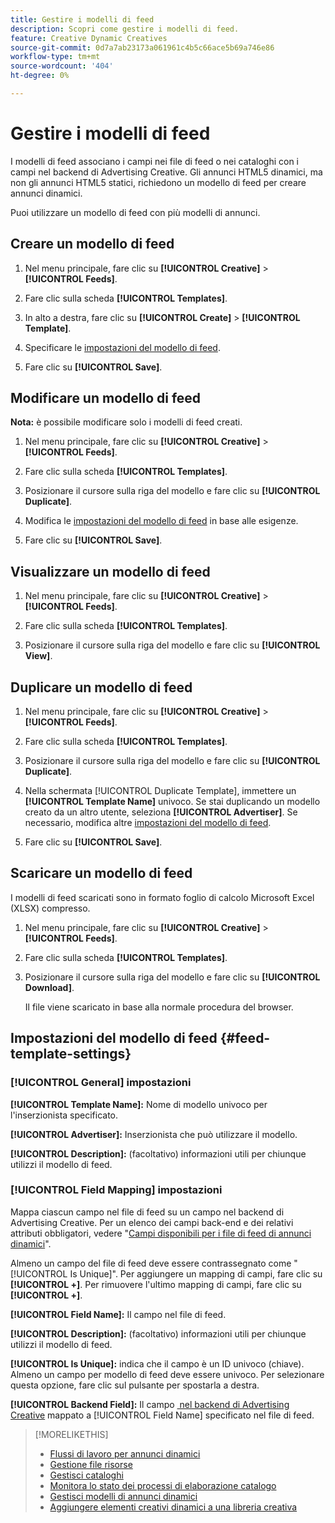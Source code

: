 ```yaml
---
title: Gestire i modelli di feed
description: Scopri come gestire i modelli di feed.
feature: Creative Dynamic Creatives
source-git-commit: 0d7a7ab23173a061961c4b5c66ace5b69a746e86
workflow-type: tm+mt
source-wordcount: '404'
ht-degree: 0%

---
```


# Gestire i modelli di feed

<!-- I have a "Retail" feed template that was created by rkarthik@adobe. Ask product if this is available to all clients or just internal.  -->

<!-- We have a finite set of supported fields on the backend. I need to include that info in an appendix. -->

I modelli di feed associano i campi nei file di feed o nei cataloghi con i campi nel backend di Advertising Creative. Gli annunci HTML5 dinamici, ma non gli annunci HTML5 statici, richiedono un modello di feed per creare annunci dinamici.

Puoi utilizzare un modello di feed con più modelli di annunci.

## Creare un modello di feed

1. Nel menu principale, fare clic su **[!UICONTROL Creative]** > **[!UICONTROL Feeds]**.

1. Fare clic sulla scheda **[!UICONTROL Templates]**.

1. In alto a destra, fare clic su **[!UICONTROL Create]** > **[!UICONTROL Template]**.

1. Specificare le [impostazioni del modello di feed](#feed-template-settings).

1. Fare clic su **[!UICONTROL Save]**.

## Modificare un modello di feed

**Nota:** è possibile modificare solo i modelli di feed creati.

1. Nel menu principale, fare clic su **[!UICONTROL Creative]** > **[!UICONTROL Feeds]**.

1. Fare clic sulla scheda **[!UICONTROL Templates]**.

1. Posizionare il cursore sulla riga del modello e fare clic su **[!UICONTROL Duplicate]**.

1. Modifica le [impostazioni del modello di feed](#feed-template-settings) in base alle esigenze.

1. Fare clic su **[!UICONTROL Save]**.

## Visualizzare un modello di feed

1. Nel menu principale, fare clic su **[!UICONTROL Creative]** > **[!UICONTROL Feeds]**.

1. Fare clic sulla scheda **[!UICONTROL Templates]**.

1. Posizionare il cursore sulla riga del modello e fare clic su **[!UICONTROL View]**.

## Duplicare un modello di feed

1. Nel menu principale, fare clic su **[!UICONTROL Creative]** > **[!UICONTROL Feeds]**.

1. Fare clic sulla scheda **[!UICONTROL Templates]**.

1. Posizionare il cursore sulla riga del modello e fare clic su **[!UICONTROL Duplicate]**.

1. Nella schermata [!UICONTROL Duplicate Template], immettere un **[!UICONTROL Template Name]** univoco. Se stai duplicando un modello creato da un altro utente, seleziona **[!UICONTROL Advertiser]**. Se necessario, modifica altre [impostazioni del modello di feed](#feed-template-settings).

1. Fare clic su **[!UICONTROL Save]**.

## Scaricare un modello di feed

I modelli di feed scaricati sono in formato foglio di calcolo Microsoft Excel (XLSX) compresso.

1. Nel menu principale, fare clic su **[!UICONTROL Creative]** > **[!UICONTROL Feeds]**.

1. Fare clic sulla scheda **[!UICONTROL Templates]**.

1. Posizionare il cursore sulla riga del modello e fare clic su **[!UICONTROL Download]**.

   Il file viene scaricato in base alla normale procedura del browser.

## Impostazioni del modello di feed {#feed-template-settings}

### [!UICONTROL General] impostazioni

**[!UICONTROL Template Name]:** Nome di modello univoco per l&#39;inserzionista specificato.

**[!UICONTROL Advertiser]:** Inserzionista che può utilizzare il modello.

**[!UICONTROL Description]:** (facoltativo) informazioni utili per chiunque utilizzi il modello di feed.

### [!UICONTROL Field Mapping] impostazioni

Mappa ciascun campo nel file di feed su un campo nel backend di Advertising Creative. Per un elenco dei campi back-end e dei relativi attributi obbligatori, vedere &quot;[Campi disponibili per i file di feed di annunci dinamici](/help/creative/appendix-available-feed-fields.md)&quot;.<!-- Check w/product: What is displayed where in the UI/reports and published ads? -->

Almeno un campo del file di feed deve essere contrassegnato come &quot;[!UICONTROL Is Unique]&quot;. Per aggiungere un mapping di campi, fare clic su **[!UICONTROL +]**. Per rimuovere l&#39;ultimo mapping di campi, fare clic su **[!UICONTROL +]**.

**[!UICONTROL Field Name]:** Il campo nel file di feed.

**[!UICONTROL Description]:** (facoltativo) informazioni utili per chiunque utilizzi il modello di feed.

**[!UICONTROL Is Unique]:** indica che il campo è un ID univoco (chiave). Almeno un campo per modello di feed deve essere univoco. Per selezionare questa opzione, fare clic sul pulsante per spostarla a destra.<!-- **Note: The unique identifier is different from the feed "trigger" in experience settings. -->

**[!UICONTROL Backend Field]:** Il campo [&#x200B; nel backend di Advertising Creative](/help/creative/appendix-available-feed-fields.md) mappato a [!UICONTROL Field Name] specificato nel file di feed.

>[!MORELIKETHIS]
>
>* [Flussi di lavoro per annunci dinamici](/help/creative/introduction/workflow-dynamic-ads.md)
>* [Gestione file risorse](/help/creative/feeds/asset-manage.md)
>* [Gestisci cataloghi](/help/creative/feeds/catalog-manage.md)
>* [Monitora lo stato dei processi di elaborazione catalogo](/help/creative/feeds/job-status-track.md)
>* [Gestisci modelli di annunci dinamici](/help/creative/ad-templates/ad-template-manage.md)
>* [Aggiungere elementi creativi dinamici a una libreria creativa](/help/creative/creative-libraries/creative-add-dynamic.md)
